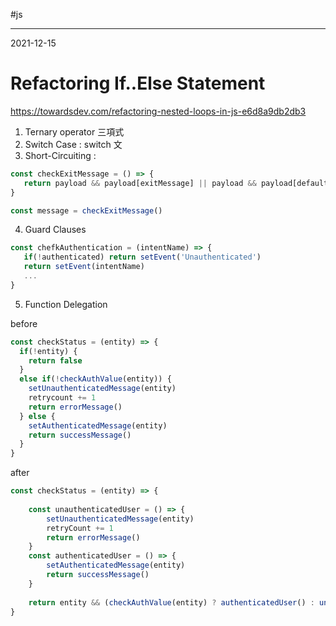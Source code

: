 #js

---
2021-12-15

# Refactoring If..Else Statement


https://towardsdev.com/refactoring-nested-loops-in-js-e6d8a9db2db3


1. Ternary operator  三項式
2. Switch Case : switch 文
3. Short-Circuiting : 

```js
const checkExitMessage = () => {
   return payload && payload[exitMessage] || payload && payload[defaultMessage]
}

const message = checkExitMessage()
```

4. Guard Clauses

```js
const chefkAuthentication = (intentName) => {
   if(!authenticated) return setEvent('Unauthenticated')
   return setEvent(intentName)
   ...
}
```

5. Function Delegation

before
```js
const checkStatus = (entity) => {
  if(!entity) {
    return false
  }
  else if(!checkAuthValue(entity)) {
    setUnauthenticatedMessage(entity)
    retrycount += 1
    return errorMessage()
  } else {
    setAuthenticatedMessage(entity)
    return successMessage()
  }
}
```

after
```js
const checkStatus = (entity) => {
  
	const unauthenticatedUser = () => {
		setUnauthenticatedMessage(entity)
		retryCount += 1
		return errorMessage()
	}
	const authenticatedUser = () => {
		setAuthenticatedMessage(entity)
		return successMessage()
	}
	
	return entity && (checkAuthValue(entity) ? authenticatedUser() : unauthenticatedUser())
}
```

